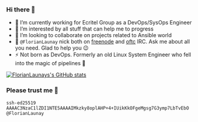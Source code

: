 ### Hi there 👋

- 🔭 I’m currently working for Ecritel Group as a DevOps/SysOps Engineer
- 🌱 I’m interested by all stuff that can help me to progress
- 👯 I’m looking to collaborate on projects related to Ansible world
- 💬 `@FlorianLaunay` nick both on [freenode](https://freenode.net/) and [oftc](https://www.oftc.net/) IRC. Ask me about all you need. Glad to help you 😉
- ⚡ Not born as DevOps. Formerly an old Linux System Engineer who fell into the magic of pipelines 🤯

[![FlorianLaunays's GitHub stats](https://github-readme-stats.vercel.app/api?username=florianlaunay&show_icons=true)](https://github.com/anuraghazra/github-readme-stats)

### Please trust me 🤨

```
ssh-ed25519 AAAAC3NzaC1lZDI1NTE5AAAAIMkzky8oplAHP+4+IUikKkOFgeMgsg7G3ymp7LbTvEbO @FlorianLaunay
```
